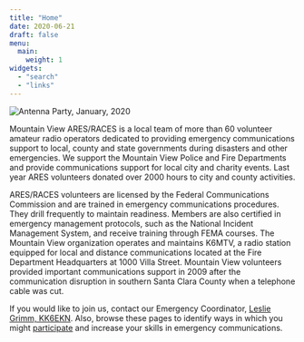 ```yaml
---
title: "Home"
date: 2020-06-21
draft: false
menu:
  main:
    weight: 1
widgets:
  - "search"
  - "links"
---
```

![Antenna Party, January, 2020](/banner-antenna-2020.jpg)

Mountain View ARES/RACES is a local team of more than 60 volunteer amateur radio operators dedicated to providing
emergency communications support to local, county and state governments during disasters and other emergencies. We
support the Mountain View Police and Fire Departments and provide communications support for local city and charity
events. Last year ARES volunteers donated over 2000 hours to city and county activities.

ARES/RACES volunteers are licensed by the Federal Communications Commission and are trained in emergency
communications procedures. They drill frequently to maintain readiness. Members are also certified in emergency
management protocols, such as the National Incident Management System, and receive training through FEMA courses.
The Mountain View organization operates and maintains K6MTV, a radio station equipped for local and distance
communications located at the Fire Department Headquarters at 1000 Villa Street. Mountain View volunteers provided
important communications support in 2009 after the communication disruption in southern Santa Clara County when a
telephone cable was cut.

If you would like to join us, contact our Emergency Coordinator, [Leslie Grimm, KK6EKN](mailto:lgrimm35@earthlink.net.com).
Also, browse these pages to identify ways in which you might [participate](/newcomers) and increase your skills in
emergency communications.
